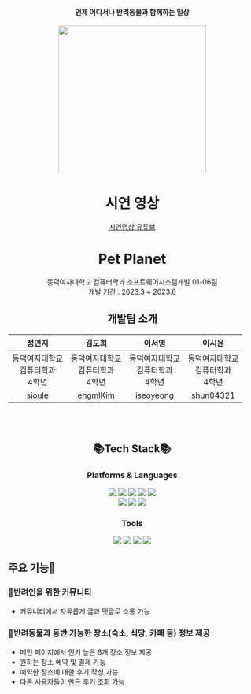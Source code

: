 
<div align="center" >
	<h4>언제 어디서나 반려동물과 함께하는 일상</h4>
	<img src="https://github.com/ehgmlKim/PetPlanet/assets/102472177/e9a93719-ec9c-4494-8052-b62bbb37d3dd" width="300"> <br/>

# 시연 영상
[시연영상 유튜브](https://www.youtube.com/watch?v=rbEkM0qtYJA)
	
# Pet Planet
동덕여자대학교 컴퓨터학과 소프트웨어시스템개발 01-06팀<br>
개발 기간 : 2023.3 ~ 2023.6

## 개발팀 소개
|정민지|김도희|이서영|이시윤|
|:-:|:-:|:-:|:-:|
|동덕여자대학교<br>컴퓨터학과<br>4학년|동덕여자대학교<br>컴퓨터학과<br>4학년|동덕여자대학교<br>컴퓨터학과<br>4학년|동덕여자대학교<br>컴퓨터학과<br>4학년|
|[sioule](https://github.com/sioule)|[ehgmlKim](https://github.com/ehgmlKim)|[iseoyeong](https://github.com/iseoyeong)|[shun04321](https://github.com/shun04321)|

<br><br>

## 📚Tech Stack📚
### Platforms & Languages
<img src="https://img.shields.io/badge/Java-007396?style=flat&logo=Java&logoColor=white" />
<img src="https://img.shields.io/badge/HTML5-E34F26?style=flat&logo=HTML5&logoColor=white" />
<img src="https://img.shields.io/badge/CSS3-1572B6?style=flat&logo=CSS3&logoColor=white" />
<img src="https://img.shields.io/badge/JavaScript-F7DF1E?style=flat&logo=JavaScript&logoColor=white" />
<img src="https://img.shields.io/badge/jQuery-0769AD?style=flat&logo=jQuery&logoColor=white" />
<br>
<img src="https://img.shields.io/badge/Oracle SQL-F80000?style=flat&logo=Oracle&logoColor=white" />
<img src="https://img.shields.io/badge/SpringBoot-6DB33F?style=flat&logo=SpringBoot&logoColor=white" />
<img src="https://img.shields.io/badge/SpringSecurity-6DB33F?style=flat&logo=SpringSecurity&logoColor=white" />

### Tools
<img src="https://img.shields.io/badge/Eclipse IDE-2C2255?style=flat&logo=EclipseIDE&logoColor=white" />
<img src="https://img.shields.io/badge/IntelliJ IDEA-000000?style=flat&logo=IntelliJIDEA&logoColor=white" />
<img src="https://img.shields.io/badge/Tomcat-F8DC75?style=flat&logo=Apache Tomcat&logoColor=white" />
<img src="https://img.shields.io/badge/GitHub-181717?style=flat&logo=Github&logoColor=white" />
</div>

## 주요 기능🐶
### 🐾반려인을 위한 커뮤니티
- 커뮤니티에서 자유롭게 글과 댓글로 소통 가능
### 🐾반려동물과 동반 가능한 장소(숙소, 식당, 카페 등) 정보 제공
- 메인 페이지에서 인기 높은 6개 장소 정보 제공
- 원하는 장소 예약 및 결제 가능
- 예약한 장소에 대한 후기 작성 가능
- 다른 사용자들이 만든 후기 조회 가능
